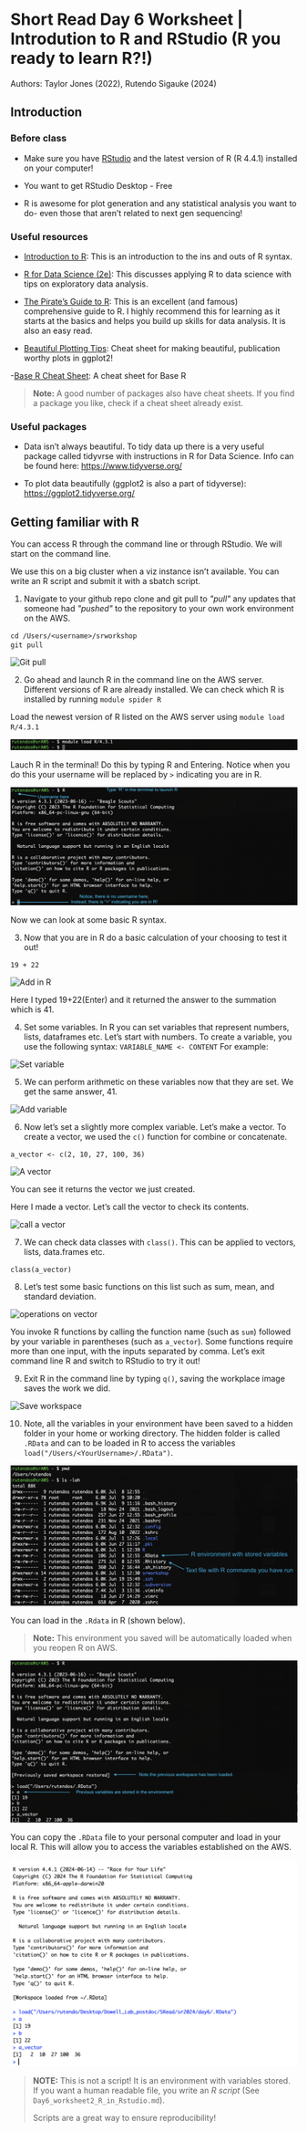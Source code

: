 # Short Read Day 6 Worksheet | Introdution to R and RStudio (R you ready to learn R?!)

Authors: Taylor Jones (2022), Rutendo Sigauke (2024)

## Introduction

### Before class

- Make sure you have [RStudio](https://www.rstudio.com/products/rstudio/download/) and the latest version of R (R 4.4.1) installed on your computer!

- You want to get RStudio Desktop - Free

- R is awesome for plot generation and any statistical analysis you want to do- even those that aren’t related to next gen sequencing!

### Useful resources

- [Introduction to R](https://cran.r-project.org/doc/manuals/r-release/R-intro.pdf): This is an introduction to the ins and outs of R syntax.

- [R for Data Science (2e)](https://r4ds.hadley.nz/): This discusses applying R to data science with tips on exploratory data analysis.

- [The Pirate’s Guide to R](https://bookdown.org/ndphillips/YaRrr/): This is an excellent (and famous) comprehensive guide to R. I highly recommend this for learning as it starts at the basics and helps you build up skills for data analysis. It is also an easy read.

- [Beautiful Plotting Tips](http://zevross.com/blog/2014/08/04/beautiful-plotting-in-r-a-ggplot2-cheatsheet-3/): Cheat sheet for making beautiful, publication worthy plots in ggplot2!

-[Base R Cheat Sheet](https://iqss.github.io/dss-workshops/R/Rintro/base-r-cheat-sheet.pdf): A cheat sheet for Base R 

> **Note:** A good number of packages also  have cheat sheets. If you find a package you like, check if a cheat sheet already exist.


### Useful packages

- Data isn’t always beautiful. To tidy data up there is a very useful package called tidyvrse with instructions in R for Data Science. Info can be found here: https://www.tidyverse.org/

- To plot data beautifully (ggplot2 is also a part of tidyverse): https://ggplot2.tidyverse.org/

## Getting familiar with R

You can access R through the command line or through RStudio. We will start on the command line. 

We use this on a big cluster when a viz instance isn’t available. You can write an R script and submit it with a sbatch script. 

1. Navigate to your github repo clone and git pull to _"pull"_ any updates that someone had _"pushed"_ to the repository to your own work environment on the AWS.

```
cd /Users/<username>/srworkshop
git pull
```

![Git pull](images/ws2_git_pull.png)

2. Go ahead and launch R in the command line on the AWS server. Different versions of R are already installed. We can check which R is installed by running `module spider R`

Load the newest version of R listed on the AWS server using `module load R/4.3.1`

![Module load](images/module_load_R.png)

Lauch R in the terminal! Do this by typing R and Entering. Notice when you do this your username will be replaced by `>` indicating you are in R.

![Launch R](images/launch_r.png)

Now we can look at some basic R syntax.

3. Now that you are in R do a basic calculation of your choosing to test it out!

```
19 + 22
```

![Add in R](images/adding_in_R.png)

Here I typed 19+22(Enter) and it returned the answer to the summation which is 41.

4.  Set some variables. In R you can set variables that represent numbers, lists, dataframes etc. Let’s start
with numbers. To create a variable, you use the following syntax: `VARIABLE_NAME <- CONTENT` For example:

![Set variable](images/set_variables_R.png)

5. We can perform arithmetic on these variables now that they are set. We get the same answer, 41.

![Add variable](images/add_numeric_variables_R.png)

6. Now let’s set a slightly more complex variable. Let’s make a vector. To create a vector, we used the `c()` function for combine or concatenate. 

```
a_vector <- c(2, 10, 27, 100, 36)
```

![A vector](images/create_cvector.png)

You can see it returns the vector we just created.

Here I made a vector. Let’s call the vector to check its contents.

![call a vector](images/call_a_vector.png)

7. We can check data classes with `class()`. This can be applied to vectors, lists, data.frames etc.

```
class(a_vector)
```

8. Let’s test some basic functions on this list such as sum, mean, and standard deviation.

![operations on vector](images/operations_on_vector.png)

You invoke R functions by calling the function name (such as `sum`) followed by your variable in parentheses (such as `a_vector`). Some functions require more than one input, with the inputs separated by comma. Let’s exit command line R and switch to RStudio to try it out!

9. Exit R in the command line by typing `q()`, saving the workplace image saves the work we did.

![Save workspace](images/save_workspace.png)

10. Note, all the variables in your environment have been saved to a hidden folder in your home or working directory. The hidden folder is called `.RData` and can to be loaded in R to access the variables `load("/Users/<YourUsername>/.RData")`. 

![Home files](images/user_home.png)

You can load in the `.Rdata` in R (shown below).

> **Note:** This environment you saved will be automatically loaded when you reopen R on AWS.

![Load R data](images/load_Rdata.png)

You can copy the `.RData` file to your personal computer and load in your local R. This will allow you to access the variables established on the AWS.

![Load R data local](images/load_RData_local.png)

> **NOTE:** This is not a script! It is an environment with variables stored. If you want a human readable file, you write an *R script* (See `Day6_worksheet2_R_in_Rstudio.md`).
>
> Scripts are a great way to ensure reproducibility!


